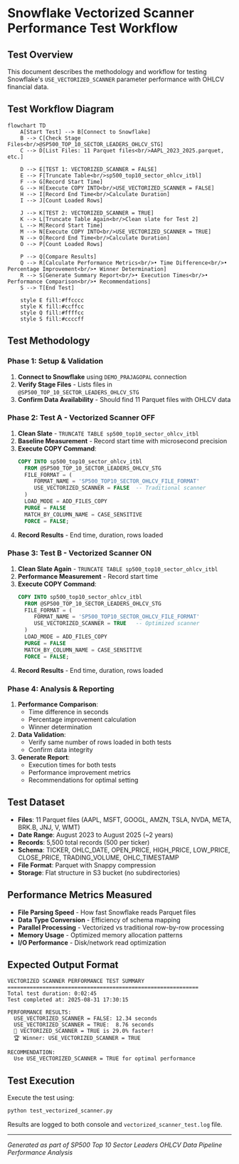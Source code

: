 # Snowflake Vectorized Scanner Performance Test Workflow

## Test Overview
This document describes the methodology and workflow for testing Snowflake's `USE_VECTORIZED_SCANNER` parameter performance with OHLCV financial data.

## Test Workflow Diagram

```mermaid
flowchart TD
    A[Start Test] --> B[Connect to Snowflake]
    B --> C[Check Stage Files<br/>@SP500_TOP_10_SECTOR_LEADERS_OHLCV_STG]
    C --> D[List Files: 11 Parquet files<br/>AAPL_2023_2025.parquet, etc.]
    
    D --> E[TEST 1: VECTORIZED_SCANNER = FALSE]
    E --> F[Truncate Table<br/>sp500_top10_sector_ohlcv_itbl]
    F --> G[Record Start Time]
    G --> H[Execute COPY INTO<br/>USE_VECTORIZED_SCANNER = FALSE]
    H --> I[Record End Time<br/>Calculate Duration]
    I --> J[Count Loaded Rows]
    
    J --> K[TEST 2: VECTORIZED_SCANNER = TRUE]
    K --> L[Truncate Table Again<br/>Clean slate for Test 2]
    L --> M[Record Start Time]
    M --> N[Execute COPY INTO<br/>USE_VECTORIZED_SCANNER = TRUE]
    N --> O[Record End Time<br/>Calculate Duration]
    O --> P[Count Loaded Rows]
    
    P --> Q[Compare Results]
    Q --> R[Calculate Performance Metrics<br/>• Time Difference<br/>• Percentage Improvement<br/>• Winner Determination]
    R --> S[Generate Summary Report<br/>• Execution Times<br/>• Performance Comparison<br/>• Recommendations]
    S --> T[End Test]
    
    style E fill:#ffcccc
    style K fill:#ccffcc
    style Q fill:#ffffcc
    style S fill:#ccccff
```

## Test Methodology

### Phase 1: Setup & Validation
1. **Connect to Snowflake** using `DEMO_PRAJAGOPAL` connection
2. **Verify Stage Files** - Lists files in `@SP500_TOP_10_SECTOR_LEADERS_OHLCV_STG`
3. **Confirm Data Availability** - Should find 11 Parquet files with OHLCV data

### Phase 2: Test A - Vectorized Scanner OFF
1. **Clean Slate** - `TRUNCATE TABLE sp500_top10_sector_ohlcv_itbl`
2. **Baseline Measurement** - Record start time with microsecond precision
3. **Execute COPY Command**:
   ```sql
   COPY INTO sp500_top10_sector_ohlcv_itbl
     FROM @SP500_TOP_10_SECTOR_LEADERS_OHLCV_STG
     FILE_FORMAT = (
        FORMAT_NAME = 'SP500_TOP10_SECTOR_OHLCV_FILE_FORMAT'
        USE_VECTORIZED_SCANNER = FALSE  -- Traditional scanner
     )
     LOAD_MODE = ADD_FILES_COPY
     PURGE = FALSE
     MATCH_BY_COLUMN_NAME = CASE_SENSITIVE
     FORCE = FALSE;
   ```
4. **Record Results** - End time, duration, rows loaded

### Phase 3: Test B - Vectorized Scanner ON
1. **Clean Slate Again** - `TRUNCATE TABLE sp500_top10_sector_ohlcv_itbl`
2. **Performance Measurement** - Record start time
3. **Execute COPY Command**:
   ```sql
   COPY INTO sp500_top10_sector_ohlcv_itbl
     FROM @SP500_TOP_10_SECTOR_LEADERS_OHLCV_STG
     FILE_FORMAT = (
        FORMAT_NAME = 'SP500_TOP10_SECTOR_OHLCV_FILE_FORMAT'
        USE_VECTORIZED_SCANNER = TRUE   -- Optimized scanner
     )
     LOAD_MODE = ADD_FILES_COPY
     PURGE = FALSE
     MATCH_BY_COLUMN_NAME = CASE_SENSITIVE
     FORCE = FALSE;
   ```
4. **Record Results** - End time, duration, rows loaded

### Phase 4: Analysis & Reporting
1. **Performance Comparison**:
   - Time difference in seconds
   - Percentage improvement calculation
   - Winner determination
2. **Data Validation**:
   - Verify same number of rows loaded in both tests
   - Confirm data integrity
3. **Generate Report**:
   - Execution times for both tests
   - Performance improvement metrics
   - Recommendations for optimal setting

## Test Dataset
- **Files**: 11 Parquet files (AAPL, MSFT, GOOGL, AMZN, TSLA, NVDA, META, BRK.B, JNJ, V, WMT)
- **Date Range**: August 2023 to August 2025 (~2 years)
- **Records**: 5,500 total records (500 per ticker)
- **Schema**: TICKER, OHLC_DATE, OPEN_PRICE, HIGH_PRICE, LOW_PRICE, CLOSE_PRICE, TRADING_VOLUME, OHLC_TIMESTAMP
- **File Format**: Parquet with Snappy compression
- **Storage**: Flat structure in S3 bucket (no subdirectories)

## Performance Metrics Measured
- **File Parsing Speed** - How fast Snowflake reads Parquet files
- **Data Type Conversion** - Efficiency of schema mapping
- **Parallel Processing** - Vectorized vs traditional row-by-row processing
- **Memory Usage** - Optimized memory allocation patterns
- **I/O Performance** - Disk/network read optimization

## Expected Output Format
```
VECTORIZED SCANNER PERFORMANCE TEST SUMMARY
============================================================
Total test duration: 0:02:45
Test completed at: 2025-08-31 17:30:15

PERFORMANCE RESULTS:
  USE_VECTORIZED_SCANNER = FALSE: 12.34 seconds
  USE_VECTORIZED_SCANNER = TRUE:  8.76 seconds
  🚀 VECTORIZED_SCANNER = TRUE is 29.0% faster!
  🏆 Winner: USE_VECTORIZED_SCANNER = TRUE

RECOMMENDATION:
  Use USE_VECTORIZED_SCANNER = TRUE for optimal performance
```

## Test Execution
Execute the test using:
```bash
python test_vectorized_scanner.py
```

Results are logged to both console and `vectorized_scanner_test.log` file.

---
*Generated as part of SP500 Top 10 Sector Leaders OHLCV Data Pipeline Performance Analysis*
